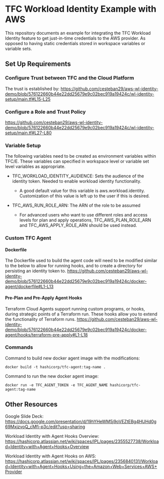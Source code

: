# TFC Workload Identity Example with AWS

This repository documents an example for integrating the TFC Workload Identity feature to get just-in-time credentials to the AWS provider. As opposed to having static credentials stored in workspace variables or variable sets. 

## Set Up Requirements 

### Configure Trust between TFC and the Cloud Platform

The trust is established by:
https://github.com/cesteban29/aws-wl-identity-demo/blob/576122660b44e22dd25679e9c02bec919a19424c/wl-identity-setup/main.tf#L15-L25

### Configure a Role and Trust Policy

https://github.com/cesteban29/aws-wl-identity-demo/blob/576122660b44e22dd25679e9c02bec919a19424c/wl-identity-setup/main.tf#L27-L80

### Variable Setup

The following variables need to be created as environment variables within TFC/E. These variables can specified in workspace level or variable set level variables as appropriate.

* TFC_WORKLOAD_IDENTITY_AUDIENCE: Sets the audience of the identity token. Needed to enable workload identity functionality.
  * A good default value for this variable is aws.workload.identity. Customization of this value is left up to the user if this is desired.

* TFC_AWS_RUN_ROLE_ARN: The ARN of the role to be assumed
  * For advanced users who want to use different roles and access levels for plan and apply operations, TFC_AWS_PLAN_ROLE_ARN and TFC_AWS_APPLY_ROLE_ARN should be used instead.

### Custom TFC Agent

#### Dockerfile
The Dockerfile used to build the agent code will need to be modified similar to the below to allow for running hooks, and to create a directory for persisting an identity token to.
https://github.com/cesteban29/aws-wl-identity-demo/blob/576122660b44e22dd25679e9c02bec919a19424c/docker-agent/dockerfile#L1-L13

#### Pre-Plan and Pre-Apply Agent Hooks
Terraform Cloud Agents support running custom programs, or hooks, during strategic points of a Terraform run. These hooks allow you to extend the functionality of Terraform runs.
https://github.com/cesteban29/aws-wl-identity-demo/blob/576122660b44e22dd25679e9c02bec919a19424c/docker-agent/hooks/terraform-pre-apply#L1-L18

### Commands
Command to build new docker agent image with the modifications:
```
docker build -t hashicorp/tfc-agent:tag-name .
```

Command to run the new docker agent image:
```
docker run -e TFC_AGENT_TOKEN -e TFC_AGENT_NAME hashicorp/tfc-agent:tag-name
```

## Other Resources

Google Slide Deck: 
https://docs.google.com/presentation/d/19hYHeWM5j9oVEZtEBg4HUHd0g69MxjzvoQ_cMfi-p3c/edit?usp=sharing

Workload Identity with Agent Hooks Overview: 
https://hashicorp.atlassian.net/wiki/spaces/IPL/pages/2355527738/Workload+Identity+with+Agent+Hooks+Overview

Workload Identity with Agent Hooks on AWS: 
https://hashicorp.atlassian.net/wiki/spaces/IPL/pages/2356840131/Workload+Identity+with+Agent+Hooks+Using+the+Amazon+Web+Services+AWS+Provider


